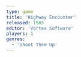 ```yaml
---
type: game
title: 'Highway Encounter'
released: 1985
editor: 'Vortex Software'
players: 1
genres:
  - 'Shoot Them Up'
---
```

